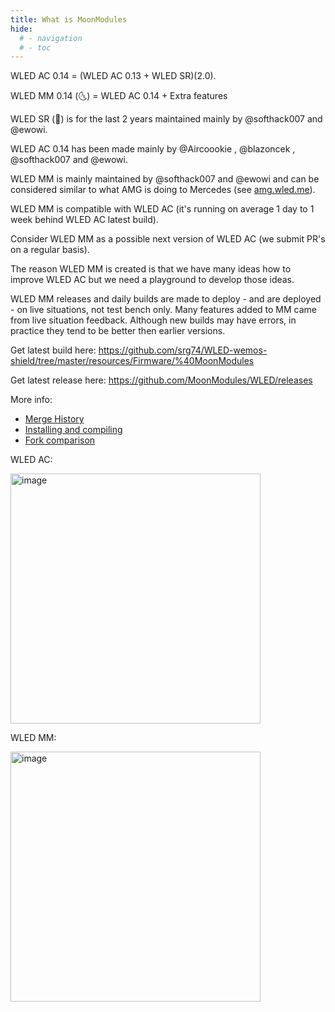 ```yaml
---
title: What is MoonModules
hide:
  # - navigation
  # - toc
---
```


WLED AC 0.14 = (WLED AC 0.13 + WLED SR)(2.0). 

WLED MM 0.14 (🌜) = WLED AC 0.14 + Extra features

WLED SR (🎸) is for the last 2 years maintained mainly by @softhack007 and @ewowi. 

WLED AC 0.14 has been made mainly by @Aircoookie , @blazoncek , @softhack007 and @ewowi. 

WLED MM is mainly maintained by @softhack007 and @ewowi and can be considered similar to what AMG is doing to Mercedes (see [amg.wled.me](http://amg.wled.me/)).

WLED MM is compatible with WLED AC (it's running on average 1 day to 1 week behind WLED AC latest build). 

Consider WLED MM as a possible next version of WLED AC (we submit PR's on a regular basis). 

The reason WLED MM is created is that we have many ideas how to improve WLED AC but we need a playground to develop those ideas. 

WLED MM releases and daily builds are made to deploy - and are deployed - on live situations, not test bench only.
Many features added to MM came from live situation feedback.
Although new builds may have errors, in practice they tend to be better then earlier versions. 

Get latest build here: <https://github.com/srg74/WLED-wemos-shield/tree/master/resources/Firmware/%40MoonModules>

Get latest release here: <https://github.com/MoonModules/WLED/releases>

More info:
* [Merge History](https://mm.kno.wled.ge/moonmodules/merge-history/)
* [Installing and compiling](https://mm.kno.wled.ge/moonmodules/Installing-and-Compiling/)
* [Fork comparison](https://mm.kno.wled.ge/moonmodules/fork-comparison/)

WLED AC:

<img width="400" alt="image" src="https://user-images.githubusercontent.com/91013628/214047603-f5fa4f97-77ae-4519-9558-3a6cbf9eb583.png">

WLED MM:

<img width="400" alt="image" src="https://user-images.githubusercontent.com/91013628/214047693-d9eb1e96-e006-46d8-96b6-4be18b9c03e4.png">

